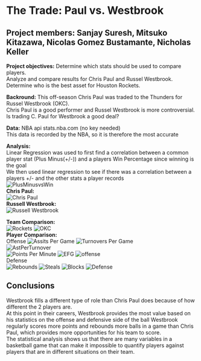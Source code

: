 # The Trade: Paul vs. Westbrook
## Project members: Sanjay Suresh, Mitsuko Kitazawa, Nicolas Gomez Bustamante, Nicholas Keller


**Project objectives:**
        Determine which stats should be used to compare players.  
        Analyze and compare results for Chris Paul and Russel Westbrook.  
        Determine who is the best asset for Houston Rockets. 

**Backround:**
       This off-season Chris Paul was traded to the Thunders for Russel Westbrook (OKC).  
       Chris Paul is a good performer and Russel Westbrook is more controversial.  
       Is trading C. Paul for Westbrook a good deal? 
       
**Data:** 
      NBA api stats.nba.com (no key needed)  
      This data is recorded by the NBA, so it is therefore the most accurate

**Analysis:**  
Linear Regression was used to first find a correlation between a common player stat (Plus Minus(+/-))  and a players Win Percentage since winning is the goal  
We then used linear regression to see if there was a correlation between a players +/- and the other stats a player records  
![PlusMinusvsWin](Images/PlusMinusvsWin.png)  
**Chris Paul:**  
![Chris Paul](Images/ChrisPaulMerge.png)  
**Russell Westbrook:**   
![Russell Westbrook](Images/RussellWestbrookMerge.png)  

**Team Comparison:**  
![Rockets](Images/RocketsWL.png)
![OKC](Images/OKC_WL.png)  
**Player Comparison:**  
Offense
![Assits Per Game](Images/PlayerAstPerGame.png)
![Turnovers Per Game](Images/TOVPerGame.png)  
![AstPerTurnover](Images/AstPerTurnover.png)  
![Points Per Minute](Images/PointsPerMinute.png)
![EFG](Images/EFG.png)
![offense](Images/offense.png)  
Defense  
![Rebounds](Images/Rebounds.png)
![Steals](Images/Steals.png)
![Blocks](Images/Blocks.png)
![Defense](Images/defense.png)

## Conclusions
Westbrook fills a different type of role than Chris Paul does because of how different the 2 players are.  
At this point in their careers, Westbrook provides the most value based on his statistics on the offense and defensive side of the ball 
Westbrook regularly scores more points and rebounds more balls in a game than Chris Paul, which provides more opportunities for his team to score.  
The statistical analysis shows us that there are many variables in a basketball game that can make it impossible to quantify players against players that are in different situations on their team.


